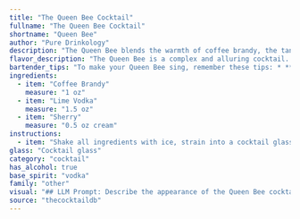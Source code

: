 ```yaml
---
title: "The Queen Bee Cocktail"
fullname: "The Queen Bee Cocktail"
shortname: "Queen Bee"
author: "Pure Drinkology"
description: "The Queen Bee blends the warmth of coffee brandy, the tang of lime vodka, and the nutty complexity of sherry. This cocktail draws inspiration from the classic Brandy Alexander family, featuring a layered sweetness and a smooth finish. Its origin likely lies in the modern era, a creative fusion of classic and contemporary flavors. "
flavor_description: "The Queen Bee is a complex and alluring cocktail. The coffee brandy provides a rich, roasted base with hints of chocolate and caramel.  Lime vodka adds a bright, citrusy zing, while the sherry offers a dry, nutty complexity with notes of dried fruit. These elements intertwine to create a harmonious blend that is both sophisticated and refreshing. "
bartender_tips: "To make your Queen Bee sing, remember these tips: * **Chill everything**:  Cold ingredients are key for a refreshing drink.* **Use good quality ingredients**: The brandy and sherry really make a difference.* **Shake hard**: Don't be shy with the shaker!  A good hard shake will create a beautiful frothy head.* **Strain carefully**:  Avoid any bits of lime from making it into the glass.* **Garnish thoughtfully**: A lime wheel or a sprig of rosemary adds a nice touch. "
ingredients:
  - item: "Coffee Brandy"
    measure: "1 oz"
  - item: "Lime Vodka"
    measure: "1.5 oz"
  - item: "Sherry"
    measure: "0.5 oz cream"
instructions:
  - item: "Shake all ingredients with ice, strain into a cocktail glass, and serve."
glass: "Cocktail glass"
category: "cocktail"
has_alcohol: true
base_spirit: "vodka"
family: "other"
visual: "## LLM Prompt: Describe the appearance of the Queen Bee cocktail**The Queen Bee cocktail is a vibrant, layered drink with a distinct and elegant appearance. It is made with the following ingredients:*** **Coffee Brandy:**  A rich, brown spirit with notes of coffee and caramel.* **Lime Vodka:** A clear vodka infused with the bright, citrusy flavor of lime.* **Sherry:**  A fortified wine, which can range from light and dry to dark and nutty.**Please describe the following:*** **Color:** What are the different layers of color in the drink? Are they distinct or do they blend together? What is the overall impression of the color?* **Texture:** Is the drink clear or cloudy? Are there any visible particles? * **Garnish:** How does the garnish contribute to the overall visual appeal? Does it add color, texture, or scent? * **Glassware:** What type of glass is the cocktail served in? How does the shape and size of the glass enhance the visual presentation?**Example:**Imagine a Queen Bee cocktail served in a classic coupe glass. The bottom layer, a deep brown coffee brandy, forms a rich base. Above it rests a translucent layer of lime vodka, its light green hue creating a distinct contrast. The top layer, a pale gold sherry, provides a final touch of elegance, subtly blending with the lime vodka.  A delicate lime twist, its green rind curling gracefully, adds a final flourish to the drink, providing a burst of citrus aroma. "
source: "thecocktaildb"
---
```


